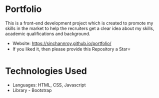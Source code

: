 # Portfolio
This is a front-end development project which is created to promote my skills in the market to help the recruiters get a clear idea about my skills, academic qualifications and background.
- Website: https://sinchannroy.github.io/portfolio/
- If you liked it, then please provide this Repository a Star⭐

# Technologies Used
- Languages: HTML, CSS, Javascript
- Library - Bootstrap
